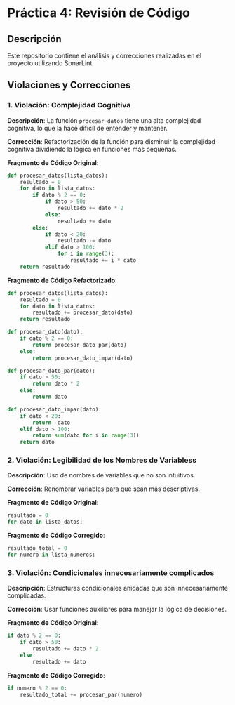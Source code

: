 # Práctica 4: Revisión de Código

## Descripción
Este repositorio contiene el análisis y correcciones realizadas en el proyecto utilizando SonarLint.

## Violaciones y Correcciones

### 1. Violación: Complejidad Cognitiva
**Descripción**: La función `procesar_datos` tiene una alta complejidad cognitiva, lo que la hace difícil de entender y mantener.

**Corrección**: Refactorización de la función para disminuir la complejidad cognitiva dividiendo la lógica en funciones más pequeñas.

**Fragmento de Código Original**:
```python
def procesar_datos(lista_datos):
    resultado = 0
    for dato in lista_datos:
        if dato % 2 == 0:
            if dato > 50:
                resultado += dato * 2
            else:
                resultado += dato
        else:
            if dato < 20:
                resultado -= dato
            elif dato > 100:
                for i in range(3):
                    resultado += i * dato
    return resultado
```
**Fragmento de Código Refactorizado**:
```python
def procesar_datos(lista_datos):
    resultado = 0
    for dato in lista_datos:
        resultado += procesar_dato(dato)
    return resultado

def procesar_dato(dato):
    if dato % 2 == 0:
        return procesar_dato_par(dato)
    else:
        return procesar_dato_impar(dato)

def procesar_dato_par(dato):
    if dato > 50:
        return dato * 2
    else:
        return dato

def procesar_dato_impar(dato):
    if dato < 20:
        return -dato
    elif dato > 100:
        return sum(dato for i in range(3))
    return dato
```

### 2. Violación: Legibilidad de los Nombres de Variabless
**Descripción**: Uso de nombres de variables que no son intuitivos.

**Corrección**: Renombrar variables para que sean más descriptivas.

**Fragmento de Código Original**:
```python
resultado = 0
for dato in lista_datos:
```
**Fragmento de Código Corregido**:
```python
resultado_total = 0
for numero in lista_numeros:
```

### 3. Violación: Condicionales innecesariamente complicados
**Descripción**: Estructuras condicionales anidadas que son innecesariamente complicadas.

**Corrección**: Usar funciones auxiliares para manejar la lógica de decisiones.

**Fragmento de Código Original**:
```python
if dato % 2 == 0:
    if dato > 50:
        resultado += dato * 2
    else:
        resultado += dato
```
**Fragmento de Código Corregido**:
```python
if numero % 2 == 0:
    resultado_total += procesar_par(numero)
```

